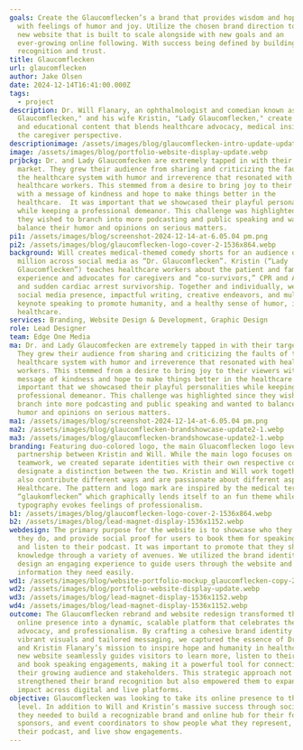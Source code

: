 ```yaml
---
goals: Create the Glaucomflecken’s a brand that provides wisdom and hope infused
  with feelings of humor and joy. Utilize the chosen brand direction to design a
  new website that is built to scale alongside with new goals and an
  ever-growing online following. With success being defined by building brand
  recognition and trust.
title: Glaucomflecken
url: glaucomflecken
author: Jake Olsen
date: 2024-12-14T16:41:00.000Z
tags:
  - project
description: Dr. Will Flanary, an ophthalmologist and comedian known as "Dr.
  Glaucomflecken," and his wife Kristin, "Lady Glaucomflecken," create humorous
  and educational content that blends healthcare advocacy, medical insights, and
  the caregiver perspective.
descriptionimage: /assets/images/blog/glaucomflecken-intro-update-update.png
image: /assets/images/blog/portfolio-website-display-update.webp
prjbckg: Dr. and Lady Glaucomfecken are extremely tapped in with their target
  market. They grew their audience from sharing and criticizing the faults of
  the healthcare system with humor and irreverence that resonated with
  healthcare workers. This stemmed from a desire to bring joy to their viewers
  with a message of kindness and hope to make things better in the
  healthcare.  It was important that we showcased their playful personalities
  while keeping a professional demeanor. This challenge was highlighted since
  they wished to branch into more podcasting and public speaking and wanted to
  balance their humor and opinions on serious matters.
pi1: /assets/images/blog/screenshot-2024-12-14-at-6.05.04 pm.png
pi2: /assets/images/blog/glaucomflecken-logo-cover-2-1536x864.webp
background: Will creates medical-themed comedy shorts for an audience of over 3
  million across social media as “Dr. Glaucomflecken”. Kristin (“Lady
  Glaucomflecken”) teaches healthcare workers about the patient and family
  experience and advocates for caregivers and “co-survivors,” CPR and AED use,
  and sudden cardiac arrest survivorship. Together and individually, we use our
  social media presence, impactful writing, creative endeavors, and multimedia
  keynote speaking to promote humanity, and a healthy sense of humor, in
  healthcare.
services: Branding, Website Design & Development, Graphic Design
role: Lead Designer
team: Edge One Media
ma: Dr. and Lady Glaucomfecken are extremely tapped in with their target market.
  They grew their audience from sharing and criticizing the faults of the
  healthcare system with humor and irreverence that resonated with healthcare
  workers. This stemmed from a desire to bring joy to their viewers with a
  message of kindness and hope to make things better in the healthcare.  It was
  important that we showcased their playful personalities while keeping a
  professional demeanor. This challenge was highlighted since they wished to
  branch into more podcasting and public speaking and wanted to balance their
  humor and opinions on serious matters.
ma1: /assets/images/blog/screenshot-2024-12-14-at-6.05.04 pm.png
ma2: /assets/images/blog/glaucomflecken-brandshowcase-update2-1.webp
ma3: /assets/images/blog/glaucomflecken-brandshowcase-update2-1.webp
branding: Featuring duo-colored logo, the main Gluacomflecken logo leverages the
  partnership between Kristin and Will. While the main logo focuses on their
  teamwork, we created separate identities with their own respective colors to
  designate a distinction between the two. Kristin and Will work together but
  also contribute different ways and are passionate about different aspects of
  Healthcare. The pattern and logo mark are inspired by the medical term
  “glaukomflecken” which graphically lends itself to an fun theme while the
  typography evokes feelings of professionalism.
b1: /assets/images/blog/glaucomflecken-logo-cover-2-1536x864.webp
b2: /assets/images/blog/lead-magnet-display-1536x1152.webp
webdesign: The primary purpose for the website is to showcase who they are, what
  they do, and provide social proof for users to book them for speaking events
  and listen to their podcast. It was important to promote that they share their
  knowledge through a variety of avenues. We utilized the brand identity to
  design an engaging experience to guide users through the website and find the
  information they need easily.
wd1: /assets/images/blog/website-portfolio-mockup_glaucomflecken-copy-2048x1005.webp
wd2: /assets/images/blog/portfolio-website-display-update.webp
wd3: /assets/images/blog/lead-magnet-display-1536x1152.webp
wd4: /assets/images/blog/lead-magnet-display-1536x1152.webp
outcome: The Glaucomflecken rebrand and website redesign transformed their
  online presence into a dynamic, scalable platform that celebrates their humor,
  advocacy, and professionalism. By crafting a cohesive brand identity with
  vibrant visuals and tailored messaging, we captured the essence of Dr. Will
  and Kristin Flanary’s mission to inspire hope and humanity in healthcare.  The
  new website seamlessly guides visitors to learn more, listen to their podcast,
  and book speaking engagements, making it a powerful tool for connecting with
  their growing audience and stakeholders. This strategic approach not only
  strengthened their brand recognition but also empowered them to expand their
  impact across digital and live platforms.
objective: Glaucomflecken was looking to take its online presence to the next
  level. In addition to Will and Kristin’s massive success through social media,
  they needed to build a recognizable brand and online hub for their followers,
  sponsors, and event coordinators to show people what they represent, promote
  their podcast, and live show engagements.
---
```

